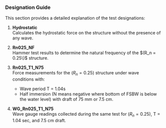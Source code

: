 ### Designation Guide

This section provides a detailed explanation of the test designations:

1. **Hydrostatic**  
   Calculates the hydrostatic force on the structure without the presence of any wave.

2. **Rn025_NF**  
   Hammer test results to determine the natural frequency of the $(R_n = 0.25\)$ structure.

3. **Rn025_T1_N75**  
   Force measurements for the $(R_n = 0.25)$ structure under wave conditions with:
   - Wave period T = 1.04s
   - Half immersion (N means negative where bottom of FSBW is below the water level) with draft of 75 mm or 7.5 cm.

4. **WG_Rn025_T1_N75**  
   Wave gauge readings collected during the same test for $(R_n = 0.25)$, T = 1.04 sec, and 7.5 cm draft.
